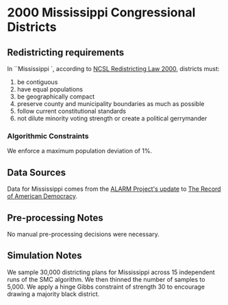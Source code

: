 # 2000 Mississippi Congressional Districts

## Redistricting requirements
In ``Mississippi `, according to [NCSL Redistricting Law 2000](https://web.archive.org/web/20041216185957/https://www.senate.mn/departments/scr/redist/red2000/Tab5appx.htm), districts must:

1. be contiguous
1. have equal populations
1. be geographically compact
1. preserve county and municipality boundaries as much as possible
1. follow current constitutional standards
1. not dilute minority voting strength or create a political gerrymander


### Algorithmic Constraints
We enforce a maximum population deviation of 1%.

## Data Sources
Data for Mississippi comes from the [ALARM Project's update](https://dataverse.harvard.edu/dataset.xhtml?persistentId=doi:10.7910/DVN/ZV5KF3) to [The Record of American Democracy](https://road.hmdc.harvard.edu/).

## Pre-processing Notes
No manual pre-processing decisions were necessary.

## Simulation Notes
We sample 30,000 districting plans for Mississippi across 15 independent runs of the SMC algorithm.
We then thinned the number of samples to 5,000. 
We apply a hinge Gibbs constraint of strength 30 to encourage drawing a majority black district.
